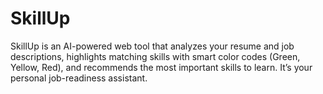 # SkillUp
 SkillUp is an AI-powered web tool that analyzes your resume and job descriptions, highlights matching skills with smart color codes (Green, Yellow, Red), and recommends the most important skills to learn. It’s your personal job-readiness assistant.
